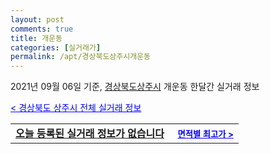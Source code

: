 ```yaml
---
layout: post
comments: true
title: 개운동
categories: [실거래가]
permalink: /apt/경상북도상주시개운동
---
```


2021년 09월 06일 기준, <a href="/apt/경상북도상주시">경상북도상주시</a> 개운동 한달간 실거래 정보

<a style="color: blue;" href="/apt/경상북도상주시">< 경상북도 상주시 전체 실거래 정보</a>
<!---- start ---->
<table>
  <tr>
    <td colspan="4" style="font-weight: bold;"><a href="/apt/경상북도상주시개운동{name_without_space}">오늘 등록된 실거래 정보가 없습니다</a> &nbsp;&nbsp;&nbsp; <a style="color: blue; font-size: smaller;" href="/apt/경상북도상주시개운동{name_without_space}">면적별 최고가 ></a></td>
  </tr>
    
</table>
<!---- end ---->
    